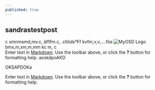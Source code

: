 ```yaml
---
published: true
---
```






## sandrastestpost
c xmnmsmd,mv.c, älflfm.c, .cllöds°Ff
kvfm,v,v,....föe
![MyOSD Logo]({{site.baseurl}}/assets/images/MyOSD-logo_transp_Hintergrund.png)
bmx,m,xm,m,mm kc m, c    
Enter text in [Markdown](http://daringfireball.net/projects/markdown/). Use the toolbar above, or click the **?** button for formatting help.
aoskdpoAKD

OKSAPDOKa

Enter text in [Markdown](http://daringfireball.net/projects/markdown/). Use the toolbar above, or click the **?** button for formatting help.
